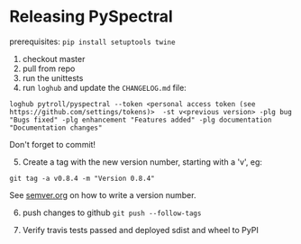 # Releasing PySpectral

prerequisites: `pip install setuptools twine`


1. checkout master
2. pull from repo
3. run the unittests
4. run `loghub` and update the `CHANGELOG.md` file:

```
loghub pytroll/pyspectral --token <personal access token (see https://github.com/settings/tokens)>  -st v<previous version> -plg bug "Bugs fixed" -plg enhancement "Features added" -plg documentation "Documentation changes"
```

Don't forget to commit!

5. Create a tag with the new version number, starting with a 'v', eg:

```
git tag -a v0.8.4 -m "Version 0.8.4"
```

See [semver.org](http://semver.org/) on how to write a version number.


6. push changes to github `git push --follow-tags`

7. Verify travis tests passed and deployed sdist and wheel to PyPI
